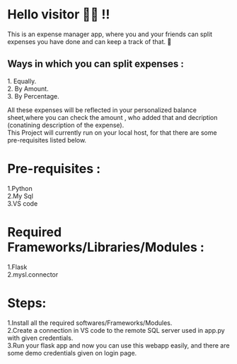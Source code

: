 <h1> Hello visitor 👋🏻 !!</h1>

This is an expense manager app, where you and your friends can split expenses you have done and can keep a track of that. 👀

<h2>Ways in which you can split expenses :</h2>
1. Equally. <br>
2. By Amount. <br>
3. By Percentage. <br>

All these expenses will be reflected in your personalized balance sheet,where you can check the amount , who added that and decription (conatining description of the expense). <br>
This Project will currently run on your local host, for that there are some pre-requisites listed below.

<h1>Pre-requisites :</h1>
1.Python <br>
2.My Sql <br>
3.VS code <br>

<h1>Required Frameworks/Libraries/Modules :</h1>
1.Flask <br>
2.mysl.connector <br>

<h1>Steps:</h1>
1.Install all the required softwares/Frameworks/Modules. <br>
2.Create a connection in VS code to the remote SQL server used in app.py with given credentials. <br>
3.Run your flask app and now you can use this webapp easily, and there are some  demo credentials given on login page.
